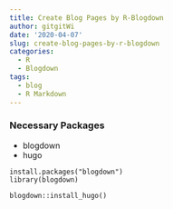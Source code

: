 ```yaml
---
title: Create Blog Pages by R-Blogdown
author: gitgitWi
date: '2020-04-07'
slug: create-blog-pages-by-r-blogdown
categories:
  - R
  - Blogdown
tags:
  - blog
  - R Markdown
---
```


### Necessary Packages

- blogdown
- hugo

```{r}
install.packages("blogdown")
library(blogdown)

blogdown::install_hugo()
```


